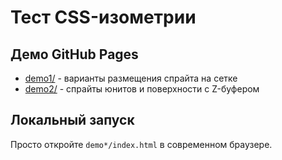 Тест CSS-изометрии
==================

## Демо GitHub Pages

- [demo1/](https://koutsenko.github.io/isometry-demo/demo1/index.html) - варианты размещения спрайта на сетке
- [demo2/](https://koutsenko.github.io/isometry-demo/demo2/index.html) - спрайты юнитов и поверхности с Z-буфером

## Локальный запуск

Просто откройте `demo*/index.html` в современном браузере.
